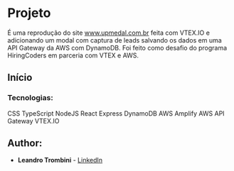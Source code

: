 # Projeto



É uma reprodução do site www.upmedal.com.br feita com VTEX.IO e adicionando um modal com captura de leads salvando os dados em uma API Gateway da AWS com DynamoDB. Foi feito como desafio do programa HiringCoders em parceria com VTEX e AWS.
## Início



### Tecnologias:

CSS
TypeScript
NodeJS
React
Express
DynamoDB
AWS Amplify
AWS API Gateway
VTEX.IO


## Author:

* **Leandro Trombini** - [LinkedIn](https://www.linkedin.com/in/leandrotrombini/)




